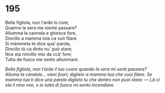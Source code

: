 # 195
  
Bella figliola, nun t’arde lu core,  
Quanno la sera me siente passare?  
Allumma la cannela e ghiesce fore,  
Dincillo a mamma toia ca vuò filare.  
Si màmmeta te dice qua’ parola,  
Dincillo tù ca dinto nu’ può stare;  
Nce sta ninnillo mio da ccà’ fore;  
Tutta de fuoco me sento allummare.

*Bella figliola, non t’arde il tuo cuore
quando la sera mi senti passare?
Alluma la candela... vieni fuori;
diglielo a mamma tua che vuoi filare.
Se mamma tua ti dice una parola
diglielo tu che dentro non puoi stare:
— Là ci sta il nino mio, e io
tutta di fuoco mi sento incendiare.*


